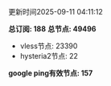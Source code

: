 更新时间2025-09-11 04:11:12

**总订阅: 188**
**总节点: 49496**
- vless节点: 23390
- hysteria2节点: 22

**google ping有效节点: 157**
